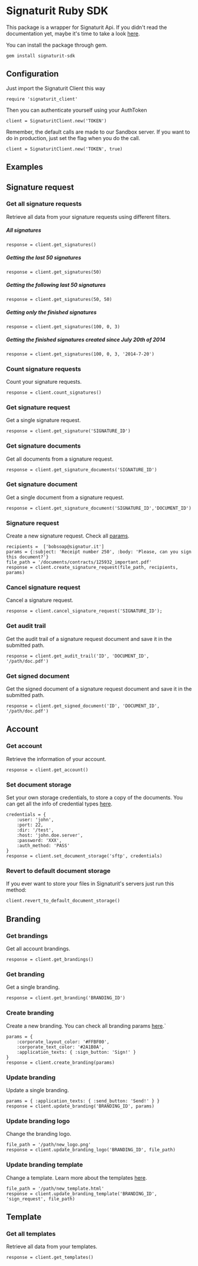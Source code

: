 Signaturit Ruby SDK
===================

This package is a wrapper for Signaturit Api. If you didn't read the documentation yet, maybe it's time to take a look [here](http://docs.signaturit.com/).

You can install the package through gem.

```
gem install signaturit-sdk
```

Configuration
-------------

Just import the Signaturit Client this way

```
require 'signaturit_client'
```

Then you can authenticate yourself using your AuthToken

```
client = SignaturitClient.new('TOKEN')
```

Remember, the default calls are made to our Sandbox server. If you want to do in production, just set the flag when you do the call.

```
client = SignaturitClient.new('TOKEN', true)
```

Examples
--------

## Signature request

### Get all signature requests

Retrieve all data from your signature requests using different filters.

##### All signatures

```
response = client.get_signatures()
```

##### Getting the last 50 signatures

```
response = client.get_signatures(50)
```

##### Getting the following last 50 signatures

```
response = client.get_signatures(50, 50)
```

##### Getting only the finished signatures 

```
response = client.get_signatures(100, 0, 3)
```

##### Getting the finished signatures created since July 20th of 2014

```
response = client.get_signatures(100, 0, 3, '2014-7-20')
```

### Count signature requests

Count your signature requests.

```
response = client.count_signatures()
```

### Get signature request

Get a single signature request.

```
response = client.get_signature('SIGNATURE_ID')
```

### Get signature documents

Get all documents from a signature request.

```
response = client.get_signature_documents('SIGNATURE_ID')
```

### Get signature document

Get a single document from a signature request.

```
response = client.get_signature_document('SIGNATURE_ID','DOCUMENT_ID')
```

### Signature request

Create a new signature request. Check all [params](http://docs.signaturit.com/api/#sign_create_sign).

```
recipients =  ['bobsoap@signatur.it']
params = {:subject: 'Receipt number 250', :body: 'Please, can you sign this document?'}
file_path = '/documents/contracts/125932_important.pdf'
response = client.create_signature_request(file_path, recipients, params)
```

### Cancel signature request

Cancel a signature request.

```
response = client.cancel_signature_request('SIGNATURE_ID');
```

### Get audit trail

Get the audit trail of a signature request document and save it in the submitted path.

```
response = client.get_audit_trail('ID', 'DOCUMENT_ID', '/path/doc.pdf')
```

### Get signed document

Get the signed document of a signature request document and save it in the submitted path.

```
response = client.get_signed_document('ID', 'DOCUMENT_ID', '/path/doc.pdf')
```

## Account

### Get account

Retrieve the information of your account.

```
response = client.get_account()
```

### Set document storage

Set your own storage credentials, to store a copy of the documents. You can get all the info of credential types [here](http://docs.signaturit.com/api/#account_set_credentials).

```
credentials = {
    :user: 'john',
    :port: 22,
    :dir: '/test',
    :host: 'john.doe.server',
    :password: 'XXX',
    :auth_method: 'PASS'
}
response = client.set_document_storage('sftp', credentials)
```

### Revert to default document storage

If you ever want to store your files in Signaturit's servers just run this method:

```
client.revert_to_default_document_storage()
```

## Branding

### Get brandings

Get all account brandings.

```
response = client.get_brandings()
```

### Get branding

Get a single branding.

```
response = client.get_branding('BRANDING_ID')
```

### Create branding

Create a new branding. You can check all branding params [here](http://docs.signaturit.com/api/#set_branding).`

```
params = {
    :corporate_layout_color: '#FFBF00',
    :corporate_text_color: '#2A1B0A',
    :application_texts: { :sign_button: 'Sign!' }
}
response = client.create_branding(params)
```

### Update branding

Update a single branding.

```
params = { :application_texts: { :send_button: 'Send!' } }
response = client.update_branding('BRANDING_ID', params)
```

### Update branding logo

Change the branding logo.

```
file_path = '/path/new_logo.png'
response = client.update_branding_logo('BRANDING_ID', file_path)
```

### Update branding template

Change a template. Learn more about the templates [here](http://docs.signaturit.com/api/#put_template_branding).

```
file_path = '/path/new_template.html'
response = client.update_branding_template('BRANDING_ID', 'sign_request', file_path)
```

## Template

### Get all templates

Retrieve all data from your templates.

```
response = client.get_templates()
```
